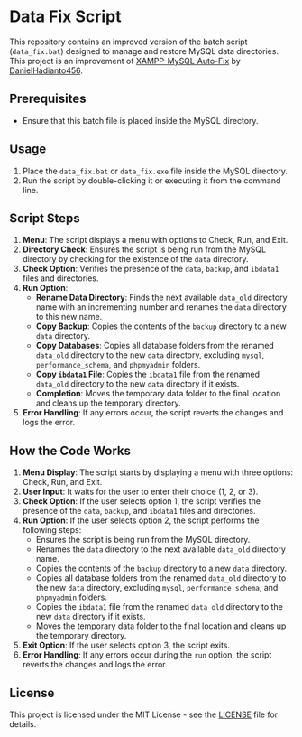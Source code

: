 # Data Fix Script

This repository contains an improved version of the batch script (`data_fix.bat`) designed to manage and restore MySQL data directories. This project is an improvement of [XAMPP-MySQL-Auto-Fix](https://github.com/DanielHadianto456/XAMPP-MySQL-Auto-Fix) by [DanielHadianto456](https://github.com/DanielHadianto456).

## Prerequisites

- Ensure that this batch file is placed inside the MySQL directory.

## Usage

1. Place the `data_fix.bat` or `data_fix.exe` file inside the MySQL directory.
2. Run the script by double-clicking it or executing it from the command line.

## Script Steps

1. **Menu**: The script displays a menu with options to Check, Run, and Exit.
2. **Directory Check**: Ensures the script is being run from the MySQL directory by checking for the existence of the `data` directory.
3. **Check Option**: Verifies the presence of the `data`, `backup`, and `ibdata1` files and directories.
4. **Run Option**: 
   - **Rename Data Directory**: Finds the next available `data_old` directory name with an incrementing number and renames the `data` directory to this new name.
   - **Copy Backup**: Copies the contents of the `backup` directory to a new `data` directory.
   - **Copy Databases**: Copies all database folders from the renamed `data_old` directory to the new `data` directory, excluding `mysql`, `performance_schema`, and `phpmyadmin` folders.
   - **Copy `ibdata1` File**: Copies the `ibdata1` file from the renamed `data_old` directory to the new `data` directory if it exists.
   - **Completion**: Moves the temporary data folder to the final location and cleans up the temporary directory.
5. **Error Handling**: If any errors occur, the script reverts the changes and logs the error.

## How the Code Works

1. **Menu Display**: The script starts by displaying a menu with three options: Check, Run, and Exit.
2. **User Input**: It waits for the user to enter their choice (1, 2, or 3).
3. **Check Option**: If the user selects option 1, the script verifies the presence of the `data`, `backup`, and `ibdata1` files and directories.
4. **Run Option**: If the user selects option 2, the script performs the following steps:
   - Ensures the script is being run from the MySQL directory.
   - Renames the `data` directory to the next available `data_old` directory name.
   - Copies the contents of the `backup` directory to a new `data` directory.
   - Copies all database folders from the renamed `data_old` directory to the new `data` directory, excluding `mysql`, `performance_schema`, and `phpmyadmin` folders.
   - Copies the `ibdata1` file from the renamed `data_old` directory to the new `data` directory if it exists.
   - Moves the temporary data folder to the final location and cleans up the temporary directory.
5. **Exit Option**: If the user selects option 3, the script exits.
6. **Error Handling**: If any errors occur during the `run` option, the script reverts the changes and logs the error.

## License

This project is licensed under the MIT License - see the [LICENSE](LICENSE) file for details.